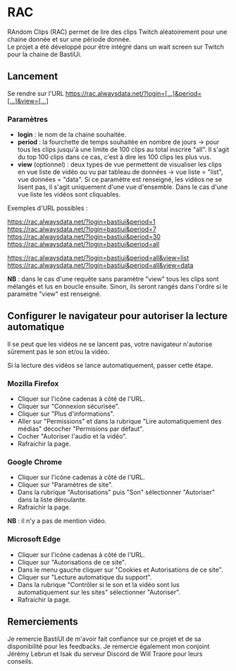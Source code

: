 # RAC

RAndom Clips (RAC) permet de lire des clips Twitch aléatoirement pour une chaine donnée et sur une période donnée.  
Le projet a été développé pour être intégré dans un wait screen sur Twitch pour la chaine de BastiUi.


## **Lancement**

Se rendre sur l'URL https://rac.alwaysdata.net/?login=[...]&period=[...]&view=[...]


### Paramètres

- **login** : le nom de la chaine souhaitée.
- **period** : la fourchette de temps souhaitée en nombre de jours &rarr; pour tous les clips jusqu'à une limite de 100 clips au total inscrire "all". Il s'agit du top 100 clips dans ce cas, c'est à dire les 100 clips les plus vus.
- **view** (optionnel) : deux types de vue permettent de visualiser les clips en vue liste de vidéo ou vu par tableau de données &rarr; vue liste = "list", vue données = "data". Si ce paramètre est renseigné, les vidéos ne se lisent pas, il s'agit uniquement d'une vue d'ensemble. Dans le cas d'une vue liste les vidéos sont cliquables.


Exemples d'URL possibles :

https://rac.alwaysdata.net/?login=bastiui&period=1  
https://rac.alwaysdata.net/?login=bastiui&period=7  
https://rac.alwaysdata.net/?login=bastiui&period=30  
https://rac.alwaysdata.net/?login=bastiui&period=all

https://rac.alwaysdata.net/?login=bastiui&period=all&view=list  
https://rac.alwaysdata.net/?login=bastiui&period=all&view=data

**NB** : dans le cas d'une requête sans paramètre "view" tous les clips sont mélangés et lus en boucle ensuite. Sinon, ils seront rangés dans l'ordre si le paramètre "view" est renseigné.


## **Configurer le navigateur pour autoriser la lecture automatique**

Il se peut que les vidéos ne se lancent pas, votre navigateur n'autorise sûrement pas le son et/ou la vidéo.

Si la lecture des vidéos se lance automatiquement, passer cette étape.

### Mozilla Firefox

- Cliquer sur l'icône cadenas à côté de l'URL.
- Cliquer sur "Connexion sécurisée".
- Cliquer sur "Plus d'informations".
- Aller sur "Permissions" et dans la rubrique "Lire automatiquement des médias" décocher "Permisions par défaut".
- Cocher "Autoriser l'audio et la vidéo".
- Rafraichir la page.

### Google Chrome

- Cliquer sur l'icône cadenas à côté de l'URL.
- Cliquer sur "Paramètres de site".
- Dans la rubrique "Autorisations" puis "Son" sélectionner "Autoriser" dans la liste déroulante.
- Rafraichir la page.

**NB** : il n'y a pas de mention vidéo.

### Microsoft Edge

- Cliquer sur l'icône cadenas à côté de l'URL.
- Cliquer sur "Autorisations de ce site".
- Dans le menu gauche cliquer sur "Cookies et Autorisations de ce site".
- Cliquer sur "Lecture automatique du support".
- Dans la rubrique "Contrôler si le son et la vidéo sont lus automatiquement sur les sites" sélectionner "Autoriser".
- Rafraichir la page.

## **Remerciements**

Je remercie BastiUI de m'avoir fait confiance sur ce projet et de sa disponibilité pour les feedbacks.
Je remercie également mon conjoint Jérémy Lebrun et Isak du serveur Discord de Will Traore pour leurs conseils.